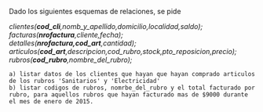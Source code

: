 Dado los siguientes esquemas de relaciones, se pide <br />

*clientes(__cod_cli__,nomb_y_apellido,domicilio,localidad,saldo);* <br />
*facturas(__nrofactura__,cliente,fecha);* <br />
*detalles(__nrofactura,cod_art__,cantidad);* <br />
*articulos(__cod_art__,descripcion,cod_rubro,stock,pto_reposicion,precio);* <br />
*rubros(__cod_rubro__,nombre_del_rubro);* <br />

```
a) listar datos de los clientes que hayan que hayan comprado articulos de los rubros 'Sanitarios' y 'Electricidad'
b) listar codigos de rubros, nomrbe_del_rubro y el total facturado por rubro, para aquellos rubros que hayan facturado mas de $9000 durante el mes de enero de 2015.
```